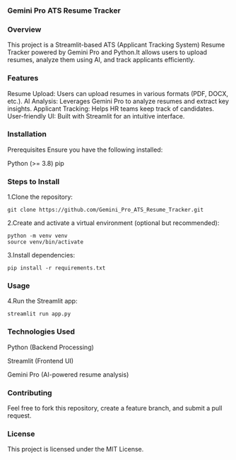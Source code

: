 ### Gemini Pro ATS Resume Tracker




### Overview

This project is a Streamlit-based ATS (Applicant Tracking System) Resume Tracker powered by Gemini Pro and Python.It allows users to upload resumes, analyze them using AI, and track applicants efficiently.


### Features

Resume Upload: Users can upload resumes in various formats (PDF, DOCX, etc.).
AI Analysis: Leverages Gemini Pro to analyze resumes and extract key insights.
Applicant Tracking: Helps HR teams keep track of candidates.
User-friendly UI: Built with Streamlit for an intuitive interface.

### Installation

Prerequisites
Ensure you have the following installed:

Python (>= 3.8)
pip


### Steps to Install

1.Clone the repository:

```
git clone https://github.com/Gemini_Pro_ATS_Resume_Tracker.git

```
2.Create and activate a virtual environment (optional but recommended):
```
python -m venv venv
source venv/bin/activate 
```
3.Install dependencies:
```
pip install -r requirements.txt
```
### Usage

4.Run the Streamlit app:
```
streamlit run app.py
```
### Technologies Used

Python (Backend Processing)

Streamlit (Frontend UI)

Gemini Pro (AI-powered resume analysis)


### Contributing

Feel free to fork this repository, create a feature branch, and submit a pull request.

### License

This project is licensed under the MIT License.
